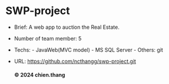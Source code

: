 # SWP-project
* Brief: A web app to auction the Real Estate.
* Number of team member: 5
* Techs: 
          - JavaWeb(MVC model)
          - MS SQL Server
          - Others: git
* URL: https://github.com/ncthangg/swp-project.git

  #### © 2024 chien.thang
